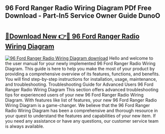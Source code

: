 ## 96 Ford Ranger Radio Wiring Diagram PDf Free Download - Part-In5 Service Owner Guide DunoO

# <h2><a href="http://dfku58.blite.top/?on=96+Ford+Ranger+Radio+Wiring+Diagram">🔗Download New 👉🔴 96 Ford Ranger Radio Wiring Diagram</a></h2>

[![96 Ford Ranger Radio Wiring Diagram download](https://i.imgur.com/lujVjoI.png)](http://dfku58.blite.top/?on=96+Ford+Ranger+Radio+Wiring+Diagram)
Hello and welcome to the user manual for your newly implemented 96 Ford Ranger Radio Wiring Diagram. This guide is here to help you make the most of your product by providing a comprehensive overview of its features, functions, and benefits. You will find step-by-step instructions for installation, usage, maintenance, and troubleshooting. Troubleshooting Guide for Advanced Users 96 Ford Ranger Radio Wiring Diagram This section offers advanced troubleshooting tips for experienced users of your new 96 Ford Ranger Radio Wiring Diagram. With features like list of features, your new 96 Ford Ranger Radio Wiring Diagram is a game-changer. We believe that the 96 Ford Ranger Radio Wiring Diagram has been a comprehensive and thorough resource in your quest to understand the features and capabilities of your new item. If you need any assistance or have any questions, our customer service team is always available.
